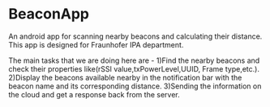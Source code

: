 # BeaconApp
An android app for scanning nearby beacons and calculating their distance.
This app is designed for Fraunhofer IPA department.

The main tasks that we are doing here are -
1)Find the nearby beacons and check their properties like(rSSI value,txPowerLevel,UUID, Frame type,etc.).
2)Display the beacons available nearby in the notification bar with the beacon name and its corresponding distance.
3)Sending the information on the cloud and get a response back from the server.
